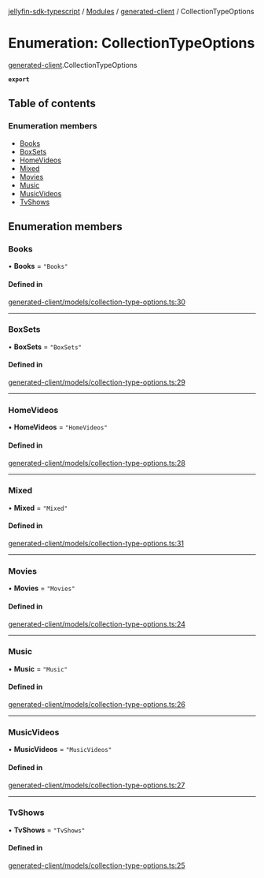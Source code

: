 [jellyfin-sdk-typescript](../README.md) / [Modules](../modules.md) / [generated-client](../modules/generated_client.md) / CollectionTypeOptions

# Enumeration: CollectionTypeOptions

[generated-client](../modules/generated_client.md).CollectionTypeOptions

**`export`**

## Table of contents

### Enumeration members

- [Books](generated_client.CollectionTypeOptions.md#books)
- [BoxSets](generated_client.CollectionTypeOptions.md#boxsets)
- [HomeVideos](generated_client.CollectionTypeOptions.md#homevideos)
- [Mixed](generated_client.CollectionTypeOptions.md#mixed)
- [Movies](generated_client.CollectionTypeOptions.md#movies)
- [Music](generated_client.CollectionTypeOptions.md#music)
- [MusicVideos](generated_client.CollectionTypeOptions.md#musicvideos)
- [TvShows](generated_client.CollectionTypeOptions.md#tvshows)

## Enumeration members

### Books

• **Books** = `"Books"`

#### Defined in

[generated-client/models/collection-type-options.ts:30](https://github.com/thornbill/jellyfin-sdk-typescript/blob/46678c1/src/generated-client/models/collection-type-options.ts#L30)

___

### BoxSets

• **BoxSets** = `"BoxSets"`

#### Defined in

[generated-client/models/collection-type-options.ts:29](https://github.com/thornbill/jellyfin-sdk-typescript/blob/46678c1/src/generated-client/models/collection-type-options.ts#L29)

___

### HomeVideos

• **HomeVideos** = `"HomeVideos"`

#### Defined in

[generated-client/models/collection-type-options.ts:28](https://github.com/thornbill/jellyfin-sdk-typescript/blob/46678c1/src/generated-client/models/collection-type-options.ts#L28)

___

### Mixed

• **Mixed** = `"Mixed"`

#### Defined in

[generated-client/models/collection-type-options.ts:31](https://github.com/thornbill/jellyfin-sdk-typescript/blob/46678c1/src/generated-client/models/collection-type-options.ts#L31)

___

### Movies

• **Movies** = `"Movies"`

#### Defined in

[generated-client/models/collection-type-options.ts:24](https://github.com/thornbill/jellyfin-sdk-typescript/blob/46678c1/src/generated-client/models/collection-type-options.ts#L24)

___

### Music

• **Music** = `"Music"`

#### Defined in

[generated-client/models/collection-type-options.ts:26](https://github.com/thornbill/jellyfin-sdk-typescript/blob/46678c1/src/generated-client/models/collection-type-options.ts#L26)

___

### MusicVideos

• **MusicVideos** = `"MusicVideos"`

#### Defined in

[generated-client/models/collection-type-options.ts:27](https://github.com/thornbill/jellyfin-sdk-typescript/blob/46678c1/src/generated-client/models/collection-type-options.ts#L27)

___

### TvShows

• **TvShows** = `"TvShows"`

#### Defined in

[generated-client/models/collection-type-options.ts:25](https://github.com/thornbill/jellyfin-sdk-typescript/blob/46678c1/src/generated-client/models/collection-type-options.ts#L25)
